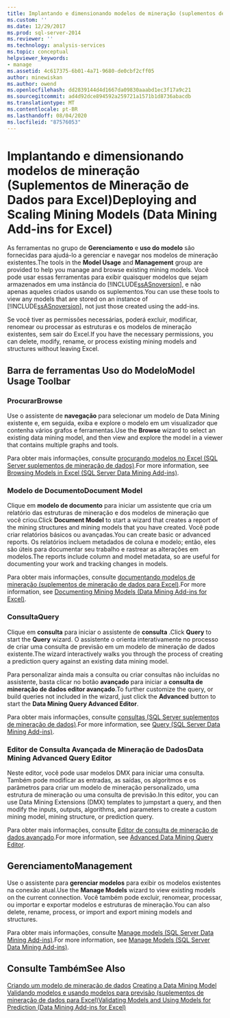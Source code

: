 ```yaml
---
title: Implantando e dimensionando modelos de mineração (suplementos de mineração de dados para Excel) | Microsoft Docs
ms.custom: ''
ms.date: 12/29/2017
ms.prod: sql-server-2014
ms.reviewer: ''
ms.technology: analysis-services
ms.topic: conceptual
helpviewer_keywords:
- manage
ms.assetid: 4c617375-6b01-4a71-9680-de0cbf2cff05
author: minewiskan
ms.author: owend
ms.openlocfilehash: dd2839144d4d1667da09830aaabd1ec3f17a9c21
ms.sourcegitcommit: ad4d92dce894592a259721a1571b1d8736abacdb
ms.translationtype: MT
ms.contentlocale: pt-BR
ms.lasthandoff: 08/04/2020
ms.locfileid: "87576053"
---
```

# <a name="deploying-and-scaling-mining-models-data-mining-add-ins-for-excel"></a><span data-ttu-id="6635a-102">Implantando e dimensionando modelos de mineração (Suplementos de Mineração de Dados para Excel)</span><span class="sxs-lookup"><span data-stu-id="6635a-102">Deploying and Scaling Mining Models (Data Mining Add-ins for Excel)</span></span>
  <span data-ttu-id="6635a-103">As ferramentas no grupo de **Gerenciamento** e **uso do modelo** são fornecidas para ajudá-lo a gerenciar e navegar nos modelos de mineração existentes.</span><span class="sxs-lookup"><span data-stu-id="6635a-103">The tools in the **Model Usage** and **Management** group are provided to help you manage and browse existing mining models.</span></span> <span data-ttu-id="6635a-104">Você pode usar essas ferramentas para exibir quaisquer modelos que sejam armazenados em uma instância do [!INCLUDE[ssASnoversion](../includes/ssasnoversion-md.md)], e não apenas aqueles criados usando os suplementos.</span><span class="sxs-lookup"><span data-stu-id="6635a-104">You can use these tools to view any models that are stored on an instance of [!INCLUDE[ssASnoversion](../includes/ssasnoversion-md.md)], not just those created using the add-ins.</span></span>  
  
 <span data-ttu-id="6635a-105">Se você tiver as permissões necessárias, poderá excluir, modificar, renomear ou processar as estruturas e os modelos de mineração existentes, sem sair do Excel.</span><span class="sxs-lookup"><span data-stu-id="6635a-105">If you have the necessary permissions, you can delete, modify, rename, or process existing mining models and structures without leaving Excel.</span></span>  
  
## <a name="model-usage-toolbar"></a><span data-ttu-id="6635a-106">Barra de ferramentas Uso do Modelo</span><span class="sxs-lookup"><span data-stu-id="6635a-106">Model Usage Toolbar</span></span>  
  
### <a name="browse"></a><span data-ttu-id="6635a-107">Procurar</span><span class="sxs-lookup"><span data-stu-id="6635a-107">Browse</span></span>  
 <span data-ttu-id="6635a-108">Use o assistente de **navegação** para selecionar um modelo de Data Mining existente e, em seguida, exiba e explore o modelo em um visualizador que contenha vários grafos e ferramentas.</span><span class="sxs-lookup"><span data-stu-id="6635a-108">Use the **Browse** wizard to select an existing data mining model, and then view and explore the model in a viewer that contains multiple graphs and tools.</span></span>  
  
 <span data-ttu-id="6635a-109">Para obter mais informações, consulte [procurando modelos no Excel &#40;SQL Server suplementos de mineração de dados&#41;](browsing-models-in-excel-sql-server-data-mining-add-ins.md).</span><span class="sxs-lookup"><span data-stu-id="6635a-109">For more information, see [Browsing Models in Excel &#40;SQL Server Data Mining Add-ins&#41;](browsing-models-in-excel-sql-server-data-mining-add-ins.md).</span></span>  
  
### <a name="document-model"></a><span data-ttu-id="6635a-110">Modelo de Documento</span><span class="sxs-lookup"><span data-stu-id="6635a-110">Document Model</span></span>  
 <span data-ttu-id="6635a-111">Clique em **modelo de documento** para iniciar um assistente que cria um relatório das estruturas de mineração e dos modelos de mineração que você criou.</span><span class="sxs-lookup"><span data-stu-id="6635a-111">Click **Document Model** to start a wizard that creates a report of the mining structures and mining models that you have created.</span></span> <span data-ttu-id="6635a-112">Você pode criar relatórios básicos ou avançadas.</span><span class="sxs-lookup"><span data-stu-id="6635a-112">You can create basic or advanced reports.</span></span> <span data-ttu-id="6635a-113">Os relatórios incluem metadados de coluna e modelo; então, eles são úteis para documentar seu trabalho e rastrear as alterações em modelos.</span><span class="sxs-lookup"><span data-stu-id="6635a-113">The reports include column and model metadata, so are useful for documenting your work and tracking changes in models.</span></span>  
  
 <span data-ttu-id="6635a-114">Para obter mais informações, consulte [documentando modelos de mineração &#40;suplementos de mineração de dados para Excel&#41;](documenting-mining-models-data-mining-add-ins-for-excel.md).</span><span class="sxs-lookup"><span data-stu-id="6635a-114">For more information, see [Documenting Mining Models &#40;Data Mining Add-ins for Excel&#41;](documenting-mining-models-data-mining-add-ins-for-excel.md).</span></span>  
  
### <a name="query"></a><span data-ttu-id="6635a-115">Consulta</span><span class="sxs-lookup"><span data-stu-id="6635a-115">Query</span></span>  
 <span data-ttu-id="6635a-116">Clique em **consulta** para iniciar o assistente de **consulta** .</span><span class="sxs-lookup"><span data-stu-id="6635a-116">Click **Query** to start the **Query** wizard.</span></span> <span data-ttu-id="6635a-117">O assistente o orienta interativamente no processo de criar uma consulta de previsão em um modelo de mineração de dados existente.</span><span class="sxs-lookup"><span data-stu-id="6635a-117">The wizard interactively walks you through the process of creating a prediction query against an existing data mining model.</span></span>  
  
 <span data-ttu-id="6635a-118">Para personalizar ainda mais a consulta ou criar consultas não incluídas no assistente, basta clicar no botão **avançado** para iniciar a **consulta de mineração de dados editor avançado**.</span><span class="sxs-lookup"><span data-stu-id="6635a-118">To further customize the query, or build queries not included in the wizard, just click the **Advanced** button to start the **Data Mining Query Advanced Editor**.</span></span>  
  
 <span data-ttu-id="6635a-119">Para obter mais informações, consulte [consultas &#40;SQL Server suplementos de mineração de dados&#41;](query-sql-server-data-mining-add-ins.md).</span><span class="sxs-lookup"><span data-stu-id="6635a-119">For more information, see [Query &#40;SQL Server Data Mining Add-ins&#41;](query-sql-server-data-mining-add-ins.md).</span></span>  
  
### <a name="data-mining-advanced-query-editor"></a><span data-ttu-id="6635a-120">Editor de Consulta Avançada de Mineração de Dados</span><span class="sxs-lookup"><span data-stu-id="6635a-120">Data Mining Advanced Query Editor</span></span>  
 <span data-ttu-id="6635a-121">Neste editor, você pode usar modelos DMX para iniciar uma consulta. Também pode modificar as entradas, as saídas, os algoritmos e os parâmetros para criar um modelo de mineração personalizado, uma estrutura de mineração ou uma consulta de previsão.</span><span class="sxs-lookup"><span data-stu-id="6635a-121">In this editor, you can use Data Mining Extensions (DMX) templates to jumpstart a query, and then modify the inputs, outputs, algorithms, and parameters to create a custom mining model, mining structure, or prediction query.</span></span>  
  
 <span data-ttu-id="6635a-122">Para obter mais informações, consulte [Editor de consulta de mineração de dados avançado](advanced-data-mining-query-editor.md).</span><span class="sxs-lookup"><span data-stu-id="6635a-122">For more information, see [Advanced Data Mining Query Editor](advanced-data-mining-query-editor.md).</span></span>  
  
## <a name="management"></a><span data-ttu-id="6635a-123">Gerenciamento</span><span class="sxs-lookup"><span data-stu-id="6635a-123">Management</span></span>  
 <span data-ttu-id="6635a-124">Use o assistente para **gerenciar modelos** para exibir os modelos existentes na conexão atual.</span><span class="sxs-lookup"><span data-stu-id="6635a-124">Use the **Manage Models** wizard to view existing models on the current connection.</span></span> <span data-ttu-id="6635a-125">Você também pode excluir, renomear, processar, ou importar e exportar modelos e estruturas de mineração.</span><span class="sxs-lookup"><span data-stu-id="6635a-125">You can also delete, rename, process, or import and export mining models and structures.</span></span>  
  
 <span data-ttu-id="6635a-126">Para obter mais informações, consulte [Manage models &#40;SQL Server Data Mining Add-ins&#41;](manage-models-sql-server-data-mining-add-ins.md).</span><span class="sxs-lookup"><span data-stu-id="6635a-126">For more information, see [Manage Models &#40;SQL Server Data Mining Add-ins&#41;](manage-models-sql-server-data-mining-add-ins.md).</span></span>  
  
## <a name="see-also"></a><span data-ttu-id="6635a-127">Consulte Também</span><span class="sxs-lookup"><span data-stu-id="6635a-127">See Also</span></span>  
 <span data-ttu-id="6635a-128">[Criando um modelo de mineração de dados](creating-a-data-mining-model.md) </span><span class="sxs-lookup"><span data-stu-id="6635a-128">[Creating a Data Mining Model](creating-a-data-mining-model.md) </span></span>  
 [<span data-ttu-id="6635a-129">Validando modelos e usando modelos para previsão &#40;suplementos de mineração de dados para Excel&#41;</span><span class="sxs-lookup"><span data-stu-id="6635a-129">Validating Models and Using Models for Prediction &#40;Data Mining Add-ins for Excel&#41;</span></span>](validating-models-and-using-models-for-prediction-data-mining-add-ins-for-excel.md)  
  
  
